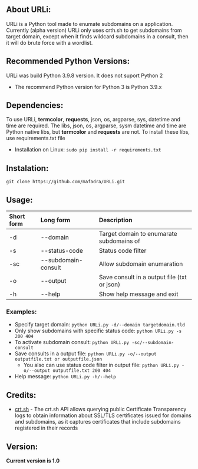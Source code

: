 ## About URLi:
URLi is a Python tool made to enumate subdomains on a application. Currently (alpha version) URLi only uses crth.sh to get subdomains from target domain, except when it finds wildcard subdomains in a consult, then it will do brute force with a wordlist.

## Recommended Python Versions:
URLi was build Python 3.9.8 version. It does not suport Python 2
- The recommend Python version for Python 3 is Python 3.9.x

## Dependencies:
To use URLi, **termcolor**, **requests**, json, os, argparse, sys, datetime and time are required. The libs, json, os, argparse, sysm datetime and time are Python native libs, but **termcolor** and **requests** are not.
To install these libs, use requirements.txt file

- Installation on Linux: ```sudo pip install -r requirements.txt```

## Instalation:
```git clone https://github.com/mafadra/URLi.git```

## Usage:
| Short form | Long form | Description |
|:-------------------|:------------|:------------------|
| -d | --domain | Target domain to enumarate subdomains of|
| -s | --status-code | Status code filter |
| -sc | --subdomain-consult | Allow subdomain enumaration |
| -o | --output | Save consult in a output file (txt or json) |
| -h | --help | Show help message and exit |

### **Examples:**
- Specify target domain: ```python URLi.py -d/--domain targetdomain.tld```
- Only show subdomains with specific status code: ```python URLi.py -s 200 404```
- To activate subdomain consult: ```python URLi.py -sc/--subdomain-consult```
- Save consults in a output file: ```python URLi.py -o/--output outputfile.txt or outputfile.json```
  - You also can use status code filter in output file: ```python URLi.py -o/--output outputfile.txt 200 404```
- Help message: ```python URLi.py -h/--help```

## Credits:
- [crt.sh](https://github.com/crtsh) - The crt.sh API allows querying public Certificate Transparency logs to obtain information about SSL/TLS certificates issued for domains and subdomains, as it captures certificates that include subdomains registered in their records

## Version:
**Current version is 1.0**
